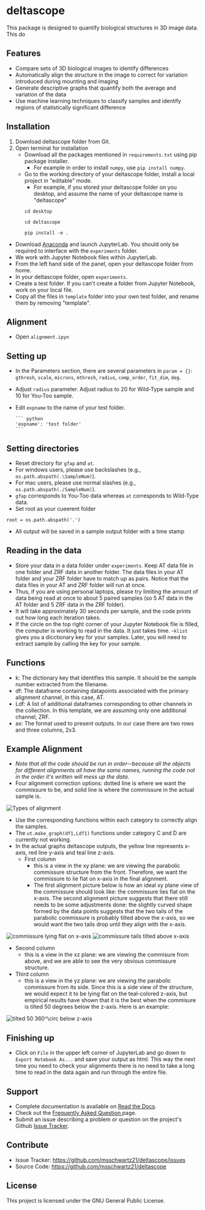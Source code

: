 deltascope
===========

This package is designed to quantify biological structures in 3D image data. This do

Features
------

- Compare sets of 3D biological images to identify differences
- Automatically align the structure in the image to correct for variation introduced during mounting and imaging
- Generate descriptive graphs that quantify both the average and variation of the data
- Use machine learning techniques to classify samples and identify regions of statistically significant difference

Installation
------

1. Download deltascope folder from Git.
2. Open terminal for installation
	- Download all the packages mentioned in `requirements.txt` using pip package installer. 
		- For example in order to install `numpy`, use `pip install numpy`.
	- Go to the working directory of your deltascope folder, install a local project in "editable" mode.
		- For example, if you stored your deltascope folder on you desktop, and assume the name of your deltascope name is "deltascope"
		```
		cd desktop
		```
		```
		cd deltascope
		```
		```
		pip install -e .
		```
  - Download [Anaconda](https://www.anaconda.com/what-is-anaconda/) and launch JupyterLab. You should only be required to interface with the `experiments` folder.
  - We work with Jupyter Notebook files within JupyterLab.
  - From the left hand side of the panel, open your deltascope folder from home.
  - In your deltascope folder, open `experiments`.
  - Create a test folder. If you can't create a folder from Jupyter Notebook, work on your local file. 
  - Copy all the files in `template` folder into your own test folder, and rename them by removing "template".

Alignment
------
- Open `alignment.ipyn`

Setting up
------
- In the Parameters section, there are several parameters in `param = {}`: `gthresh`, `scale`, `microns`, `mthresh`, `radius`, `comp_order`, `fit_dim`, `deg`. 
- Adjust `radius` parameter. Adjust radius to 20 for Wild-Type sample and 10 for You-Too sample.
- Edit `expname` to the name of your test folder.
      
      ``` python
      'expname': 'test folder'
      ```

Setting directories
------
- Reset directory for `gfap` and `at`.
- For windows users, please use backslashes (e.g., `os.path.abspath(.\SampleNum)`).
- For mac users, please use normal slashes (e.g., `os.path.abspath(./SampleNum)`).
- `gfap` corresponds to You-Too data whereas `at` corresponds to Wild-Type data.
- Set root as your cueerent folder
```
root = os.path.abspath('.')
```
- All output will be saved in a sample output folder with a time stamp

Reading in the data
------
- Store your data in a data folder under `experiments`. Keep AT data file in one folder and ZRF data in another folder. The data files in your AT folder and your ZRF folder have to match up as pairs. Notice that the data files in your AT and ZRF folder will run at once. 
- Thus, if you are using personal laptops, please try limiting the amount of data being read at once to about 5 paired samples (so 5 AT data in the AT folder and 5 ZRF data in the ZRF folder).
- It will take approximately 30 seconds per sample, and the code prints out how long each iteration takes.
- If the circle on the top right corner of your Jupyter Notebook file is filled, the computer is working to read in the data. It just takes time.
-`klist` gives you a dicctionary key for your samples. Later, you will need to extract sample by calling the key for your sample.

Functions
----------

- k: The dictionary key that identifies this sample. It should be the sample number extracted from the filename.
- df: The dataframe containing datapoints associated with the primary alignment channel, in this case, AT.
- Ldf: A list of additional dataframes corresponding to other channels in the collection. In this template, we are assuming only one additional channel, ZRF.
- ax: The format used to present outputs. In our case there are two rows and three columns, 2x3.

Example Alignment
------

- *Note that all the code should be run in order--because all the objects for different alignments all have the same names, running the code not in the order it's written will mess up the data.*
- Four alignment correction options: dotted line is where we want the commissure to be, and solid line is where the commissure in the actual sample is.

![Types of alignment](/experiments/alignments.png)

- Use the corresponding functions within each category to correctly align the samples.
- The `ut.make_graph(df1,Ldf1)` functions under category C and D are currently not working.
- In the actual graphs deltascope outputs, the yellow line represents x-axis, red line y-axis and teal line z-axis.
  - First column
    - this is a view in the xy plane: we are viewing the parabolic commissure structure from the front. Therefore, we want the commissure to lie flat on x-axis in the final alignment.
    - The first alignment picture below is how an ideal xy plane view of the commissure should look like: the commissure lies flat on the x-axis. The second alignment picture suggests that there still needs to be some adjustments done: the slightly curved shape formed by the data points suggests that the two tails of the parabolic commissure is probably tilted above the x-axis, so we would want the two tails drop until they align with the x-axis.
    
    
![commissure lying flat on x-axis](experiments/testvideo/1_flat.png)
![commissure tails tilted above x-axis](experiments/testvideo/1_tilted.png)
  - Second column
    - this is a view in the xz plane: we are viewing the commisure from above, and we are able to see the very obvious commissure structure.
  - Third column
    - this is a view in the yz plane: we are viewing the parabolic commissure from its side. Since this is a side view of the structure, we would expect it to be lying flat on the teal-colored z-axis, but empirical results have shown that it is the best when the commisure is tilted 50 degrees below the z-axis. Here is an example:
    
![tilted 50 360$^\circ$ below z-axis](experiments/testvideo/3_tilted.png)

Finishing up
-------------

- Click on `File` in the upper left corner of JupyterLab and go down to `Export Notebook As...` and save your output as html. This way the next time you need to check your alignments there is no need to take a long time to read in the data again and run through the entire file.

Support
------

- Complete documentation is available on [Read the Docs](http://deltascope.readthedocs.io/en/latest/).
- Check out the [Frequently Asked Question <faq>]() page.
- Submit an issue describing a problem or question on the project's Github [Issue Tracker](http://github.com/msschwartz21/deltascope/issues).

Contribute
------

- Issue Tracker: https://github.com/msschwartz21/deltascope/issues
- Source Code: https://github.com/msschwartz21/deltascope

License
------

This project is licensed under the GNU General Public License.

